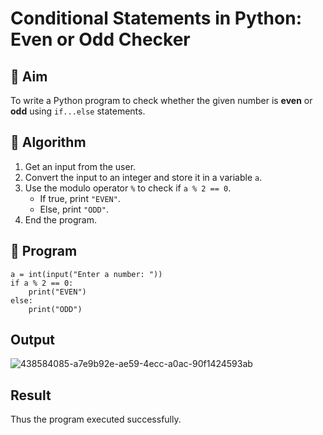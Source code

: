 # Conditional Statements in Python: Even or Odd Checker

## 🎯 Aim
To write a Python program to check whether the given number is **even** or **odd** using `if...else` statements.

## 🧠 Algorithm
1. Get an input from the user.
2. Convert the input to an integer and store it in a variable `a`.
3. Use the modulo operator `%` to check if `a % 2 == 0`.
   - If true, print `"EVEN"`.
   - Else, print `"ODD"`.
4. End the program.

## 🧾 Program
```
a = int(input("Enter a number: "))
if a % 2 == 0:
    print("EVEN")
else:
    print("ODD")
```



## Output
![438584085-a7e9b92e-ae59-4ecc-a0ac-90f1424593ab](https://github.com/user-attachments/assets/5eb199eb-eb07-4af8-b337-cec3617dd9ce)

## Result
Thus the program executed successfully.


